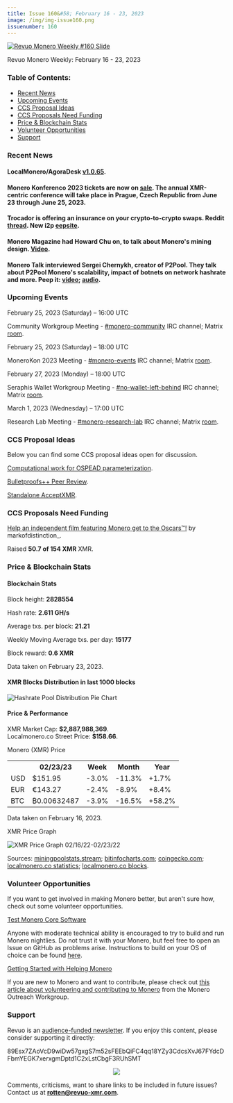 ```yaml
---
title: Issue 160&#58; February 16 - 23, 2023
image: /img/img-issue160.png
issuenumber: 160
---
```

[<img src="/img/img-issue160.png" alt="Revuo Monero Weekly #160 Slide" class="img-lead">](/issue-160.html)

<p class="text-lead">Revuo Monero Weekly: February 16 - 23, 2023</p>
<!--more-->

<h3>Table of Contents:</h3>
<ul class="contents">
    <li><a href="#news">Recent News</a></li>
    <li><a href="#events">Upcoming Events</a></li>
    <li><a href="#ideas">CCS Proposal Ideas</a></li>
    <li><a href="#proposals">CCS Proposals Need Funding</a></li>
    <li><a href="#stats">Price & Blockchain Stats</a></li>
    <li><a href="#volunteer">Volunteer Opportunities</a></li>
    <li><a href="#support">Support</a></li>
</ul>

<h3 id="news">Recent News</h3>

<div class="newsbyte">
    <h4>LocalMonero/AgoraDesk <a href="https://github.com/AgoraDesk-LocalMonero/agoradesk-app-foss/releases/tag/v1.0.65" target="_blank">v1.0.65</a>.</h4>
</div>

<div class="newsbyte">
    <h4>Monero Konferenco 2023 tickets are now on <a href="https://shop.monerokon.com/monerokon/2023/" target="_blank">sale</a>. The annual XMR-centric conference will take place in Prague, Czech Republic from June 23 through June 25, 2023.</h4>
</div>

<div class="newsbyte">
    <h4>Trocador is offering an insurance on your crypto-to-crypto swaps. Reddit <a href="https://teddit.adminforge.de/r/Monero/comments/114j9tb/swap_coins_with_insurance_via_trocador_guarantee/" target="_blank">thread</a>. New i2p <a href="http://lpn5pb34rpsee3ycqtjf3vzngpibxsvzx4a3kdc3rmavgpbpclvq.b32.i2p/en/" target="_blank">eepsite</a>.</h4>
</div>

<div class="newsbyte">
    <h4>Monero Magazine had Howard Chu on, to talk about Monero's mining design. <a href="https://piped.adminforge.de/watch?v=abEek1mnchQ" target="_blank">Video</a>.</h4>
</div>

<div class="newsbyte">
    <h4>Monero Talk interviewed Sergei Chernykh, creator of P2Pool. They talk about P2Pool Monero's scalability, impact of botnets on network hashrate and more. Peep it: <a href="https://piped.adminforge.de/watch?v=Y0C3dQnAFnE" target="_blank">video</a>; <a href="https://www.monerotalk.live/creator-of-p2pool-sergei-chernykh-on-keeping-monero-mining-decentralized" target="_blank">audio</a>.</h4>
</div>

<h3 id="events">Upcoming Events</h3>

<div class="event">
    <p class="date" markdown="1">February 25, 2023 (Saturday) – 16:00 UTC</p>
    <p markdown="1">Community Workgroup Meeting - <a href="irc://irc.libera.chat/#monero-community" target="_blank">#monero-community</a> IRC channel; Matrix <a href="https://matrix.to/#/#monero-community:monero.social" target="_blank">room</a>.</p>
</div>

<div class="event">
    <p class="date" markdown="1">February 25, 2023 (Saturday) – 18:00 UTC</p>
    <p markdown="1">MoneroKon 2023 Meeting - <a href="irc://irc.libera.chat/#monero-events" target="_blank">#monero-events</a> IRC channel; Matrix <a href="https://matrix.to/#/#monero-events:monero.social" target="_blank">room</a>.</p>
</div>

<div class="event">
    <p class="date" markdown="1">February 27, 2023 (Monday) – 18:00 UTC</p>
    <p markdown="1">Seraphis Wallet Workgroup Meeting - <a href="irc://irc.libera.chat/#no-wallet-left-behind" target="_blank">#no-wallet-left-behind</a> IRC channel; Matrix <a href="https://matrix.to/#/#no-wallet-left-behind:monero.social" target="_blank">room</a>.</p>
</div>

<div class="event">
    <p class="date" markdown="1">March 1, 2023 (Wednesday) – 17:00 UTC</p>
    <p markdown="1">Research Lab Meeting - <a href="irc://irc.libera.chat/#monero-research-lab" target="_blank">#monero-research-lab</a> IRC channel; Matrix <a href="https://matrix.to/#/#monero-research-lab:monero.social" target="_blank">room</a>.</p>
</div>

<h3 id="ideas">CCS Proposal Ideas</h3>

<p>Below you can find some CCS proposal ideas open for discussion.</p>

<div class="proposal">
<p><a href="https://repo.getmonero.org/monero-project/ccs-proposals/-/merge_requests/375" target="_blank">Computational work for OSPEAD parameterization</a>.</p>
</div>

<div class="proposal">
<p><a href="https://repo.getmonero.org/monero-project/ccs-proposals/-/merge_requests/358" target="_blank">Bulletproofs++ Peer Review</a>.</p>
</div>

<div class="proposal">
<p><a href="https://repo.getmonero.org/monero-project/ccs-proposals/-/merge_requests/374" target="_blank">Standalone AcceptXMR</a>.</p>
</div>

<h3 id="proposals">CCS Proposals Need Funding</h3>

<div class="proposal">
    <p><a href="https://ccs.getmonero.org/proposals/monero-to-the-oscars.html" target="_blank">Help an independent film featuring Monero get to the Oscars™!</a> by markofdistinction_.</p>
    <p>Raised <b>50.7 of 154 XMR</b> XMR.</p>
</div>

<h3 id="stats">Price & Blockchain Stats</h3>

<h4 class="stat">Blockchain Stats</h4>

<div class="bcstats">
    <p>Block height: <b>2828554</b></p>
    <p>Hash rate: <b>2.611 GH/s</b></p>
    <p>Average txs. per block: <b>21.21</b></p>
    <p>Weekly Moving Average txs. per day: <b>15177</b></p>
    <p>Block reward: <b>0.6 XMR</b></p>
</div>
<p class="note">Data taken on February 23, 2023.</p>

<h4 class="stat">XMR Blocks Distribution in last 1000 blocks</h4>
<p><img src="/img/hashrate-pool-distribution-0223.png" alt="Hashrate Pool Distribution Pie Chart"/></p>

<h4 class="stat" id="price-stat">Price & Performance</h4>

<div class="price-intro">XMR Market Cap: <b>$2,887,988,369</b>.<br/>Localmonero.co Street Price: <b>$158.66</b>.</div>

<p class="table-title">Monero (XMR) Price</p>
<table class="price-table">
  <tr class="row1">
    <th></th>
    <th>02/23/23</th>
    <th>Week</th>
    <th>Month</th>
    <th>Year</th>
  </tr>
  <tr>
    <td data-th="XMR to">USD</td>
    <td data-th="02/23/23">$151.95</td>
    <td data-th="Week" class="red">-3.0%</td>
    <td data-th="Month" class="red">-11.3%</td>
    <td data-th="Year" class="green">+1.7%</td>
  </tr>
  <tr class="row3">
    <td data-th="XMR to">EUR</td>
    <td data-th="02/23/23">€143.27</td>
    <td data-th="Week" class="red">-2.4%</td>
    <td data-th="Month" class="red">-8.9%</td>
    <td data-th="Year" class="green">+8.4%</td>
  </tr>
  <tr>
    <td data-th="XMR to">BTC</td>
    <td data-th="02/23/23">₿0.00632487</td>
    <td data-th="Week" class="red">-3.9%</td>
    <td data-th="Month" class="red">-16.5%</td>
    <td data-th="Year" class="green">+58.2%</td>
  </tr>
</table>
<p class="note">Data taken on February 16, 2023.</p>

<p class="table-title">XMR Price Graph</p>

![XMR Price Graph 02/16/22-02/23/22](/img/weekly-chart-0223.png "XMR Price Graph 02/16/22-02/23/22")

Sources: <a href="https://miningpoolstats.stream/monero" target="_blank">miningpoolstats.stream</a>; <a href="https://bitinfocharts.com/monero/" target="_blank">bitinfocharts.com</a>; <a href="https://www.coingecko.com/en/coins/monero" target="_blank">coingecko.com</a>; <a href="https://localmonero.co/statistics" target="_blank">localmonero.co statistics</a>; <a href="https://localmonero.co/blocks" target="_blank">localmonero.co blocks</a>.

<h3 id="volunteer">Volunteer Opportunities</h3>

<p>If you want to get involved in making Monero better, but aren't sure how, check out some volunteer opportunities.</p>

<div class="newsbyte">
    <p class="date"><a href="https://github.com/monero-project/monero" target="_blank">Test Monero Core Software</a></p>
    <p>Anyone with moderate technical ability is encouraged to try to build and run Monero nightlies. Do not trust it with your Monero, but feel free to open an Issue on GitHub as problems arise. Instructions to build on your OS of choice can be found <a href="https://github.com/monero-project/monero#compiling-monero-from-source" target="_blank">here</a>. </p>
</div>

<div class="newsbyte">
    <p class="date"><a href="https://github.com/monero-project/monero" target="_blank">Getting Started with Helping Monero</a></p>
    <p>If you are new to Monero and want to contribute, please check out <a href="https://www.monerooutreach.org/stories/getting-started-helping-monero.php" target="_blank">this article about volunteering and contributing to Monero</a> from the Monero Outreach Workgroup. </p>
</div>

<h3 id="support">Support</h3>

<p markdown="1">Revuo is an <a href="https://revuo-xmr.com/support/">audience-funded newsletter</a>. If you enjoy this content, please consider supporting it directly:</p>

<p class="address" markdown="1">89Esx7ZAoVcD9wiDw57gxgS7m52sFEEbQiFC4qq18YZy3CdcsXvJ67FYdcDFbmYEGK7xerxgmDptd1C2xLstCbgF3RUhSMT</p>

<p><center><a href="monero:89Esx7ZAoVcD9wiDw57gxgS7m52sFEEbQiFC4qq18YZy3CdcsXvJ67FYdcDFbmYEGK7xerxgmDptd1C2xLstCbgF3RUhSMT" class="qr"><img src="/img/donate-monero.jpg" style="max-width: 200px;"/></a></center></p>

Comments, criticisms, want to share links to be included in future issues? Contact us at **rotten@revuo-xmr.com**.
